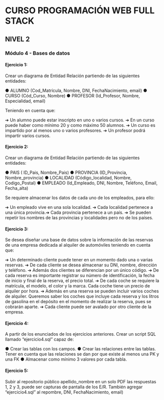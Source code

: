 # CURSO PROGRAMACIÓN WEB FULL STACK
## NIVEL 2
### Módulo 4 - Bases de datos

#### Ejercicio 1:

Crear un diagrama de Entidad Relación partiendo de las siguientes entidades:

● ALUMNO (Cod_Matrícula, Nombre, DNI, FechaNacimiento, email)
● CURSO (Cód_Curso, Nombre)
● PROFESOR (Id_Profesor, Nombre, Especialidad, email)

Teniendo en cuenta que:

➔ Un alumno puede estar inscripto en uno o varios cursos.
➔ En un curso puede haber como mínimo 20 y como máximo 50 alumnos.
➔ Un curso es impartido por al menos uno o varios profesores.
➔ Un profesor podrá impartir varios cursos.

#### Ejercicio 2:

Crear un diagrama de Entidad Relación partiendo de las siguientes entidades:

● PAIS ( ID_Pais, Nombre_Pais)
● PROVINCIA (ID_Provincia, Nombre_provincia)
● LOCALIDAD (Código_localidad, Nombre, Codigo_Postal)
● EMPLEADO (Id_Empleado, DNI, Nombre, Teléfono, Email, Fecha_alta)

Se requiere almacenar los datos de cada uno de los empleados, para ello:

➔ Un empleado vive en una sola localidad.
➔ Cada localidad pertenece a una única provincia.➔ Cada provincia pertenece a un país.
➔ Se pueden repetir los nombres de las provincias y localidades pero no de los países.

#### Ejercicio 3:

Se desea diseñar una base de datos sobre la información de las reservas de una empresa
dedicada al alquiler de automóviles teniendo en cuenta que:

➔ Un determinado cliente puede tener en un momento dado una o varias reservas.
➔ De cada cliente se desea almacenar su DNI, nombre, dirección y teléfono.
➔ Además dos clientes se diferencian por un único código.
➔ De cada reserva es importante registrar su número de identificación, la fecha de inicio y final de la reserva, el precio total.
➔ De cada coche se requiere la matrícula, el modelo, el color y la marca. Cada coche tiene un precio de alquiler por hora.
➔ Además en una reserva se pueden incluir varios coches de alquiler. Queremos saber los coches que incluye cada reserva y los litros de gasolina en el depósito en el momento de realizar la reserva, pues se cobrarán aparte.
➔ Cada cliente puede ser avalado por otro cliente de la empresa.

#### Ejercicio 4:

A partir de los enunciados de los ejercicios anteriores. Crear un script SQL llamado “ejercicio4.sql” capaz de:

● Crear las tablas con los campos.
● Crear las relaciones entre las tablas. Tener en cuenta que las relaciones se dan por que existe al menos una PK y una FK
● Almacenar como mínimo 3 valores por cada tabla.

#### Ejercicio 5:

Subir al repositorio público apellido_nombre en un solo PDF las respuestas 1, 2 y 3, puede ser
capturas de pantalla de los E/R. También agregar “ejercicio4.sql” al repombre, DNI, FechaNacimiento, email)
